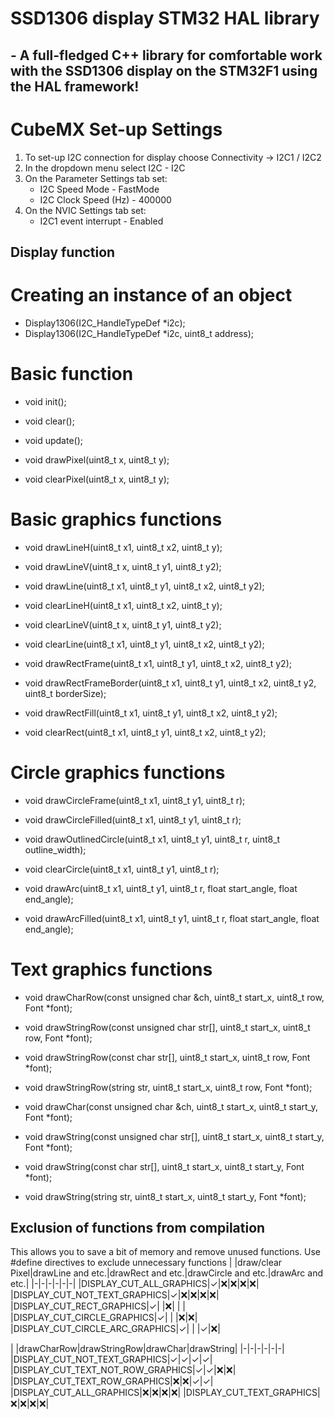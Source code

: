 # SSD1306 display STM32 HAL library
## - A full-fledged C++ library for comfortable work with the SSD1306 display on the STM32F1 using the HAL framework!

# CubeMX Set-up Settings
1) To set-up I2C connection for display choose Connectivity -> I2C1 / I2C2
2) In the dropdown menu select I2C - I2C
3) On the Parameter Settings tab set:
    - I2C Speed Mode - FastMode
    - I2C Clock Speed (Hz) - 400000
4) On the NVIC Settings tab set:
    - I2C1 event interrupt - Enabled


## Display function
# Сreating an instance of an object
- Display1306(I2C_HandleTypeDef *i2c);
- Display1306(I2C_HandleTypeDef *i2c, uint8_t address);

# Basic function
- void init();
- void clear();
- void update();

- void drawPixel(uint8_t x, uint8_t y);
- void clearPixel(uint8_t x, uint8_t y);

# Basic graphics functions
- void drawLineH(uint8_t x1, uint8_t x2, uint8_t y);
- void drawLineV(uint8_t x, uint8_t y1, uint8_t y2);
- void drawLine(uint8_t x1, uint8_t y1, uint8_t x2, uint8_t y2);
- void clearLineH(uint8_t x1, uint8_t x2, uint8_t y);
- void clearLineV(uint8_t x, uint8_t y1, uint8_t y2);
- void clearLine(uint8_t x1, uint8_t y1, uint8_t x2, uint8_t y2);

- void drawRectFrame(uint8_t x1, uint8_t y1, uint8_t x2, uint8_t y2);
- void drawRectFrameBorder(uint8_t x1, uint8_t y1, uint8_t x2, uint8_t y2, uint8_t borderSize);
- void drawRectFill(uint8_t x1, uint8_t y1, uint8_t x2, uint8_t y2);
- void clearRect(uint8_t x1, uint8_t y1, uint8_t x2, uint8_t y2);

# Circle graphics functions
- void drawCircleFrame(uint8_t x1, uint8_t y1, uint8_t r);
- void drawCircleFilled(uint8_t x1, uint8_t y1, uint8_t r);
- void drawOutlinedCircle(uint8_t x1, uint8_t y1, uint8_t r, uint8_t outline_width);
- void clearCircle(uint8_t x1, uint8_t y1, uint8_t r);

- void drawArc(uint8_t x1, uint8_t y1, uint8_t r, float start_angle, float end_angle);
- void drawArcFilled(uint8_t x1, uint8_t y1, uint8_t r, float start_angle, float end_angle);

# Text graphics functions
- void drawCharRow(const unsigned char &ch, uint8_t start_x, uint8_t row, Font *font);
- void drawStringRow(const unsigned char str[], uint8_t start_x, uint8_t row, Font *font);
- void drawStringRow(const char str[], uint8_t start_x, uint8_t row, Font *font);
- void drawStringRow(string str, uint8_t start_x, uint8_t row, Font *font);
  
- void drawChar(const unsigned char &ch, uint8_t start_x, uint8_t start_y, Font *font);
- void drawString(const unsigned char str[], uint8_t start_x, uint8_t start_y, Font *font);
- void drawString(const char str[], uint8_t start_x, uint8_t start_y, Font *font);
- void drawString(string str, uint8_t start_x, uint8_t start_y, Font *font);

## Exclusion of functions from compilation
This allows you to save a bit of memory and remove unused functions.
Use #define directives to exclude unnecessary functions
| |draw/clear Pixel|drawLine and etc.|drawRect and etc.|drawCircle and etc.|drawArc and etc.|
|-|-|-|-|-|-|
|DISPLAY_CUT_ALL_GRAPHICS|✓|❌|❌|❌|❌|
|DISPLAY_CUT_NOT_TEXT_GRAPHICS|✓|❌|❌|❌|❌|
|DISPLAY_CUT_RECT_GRAPHICS|✓| |❌| | |
|DISPLAY_CUT_CIRCLE_GRAPHICS|✓| | |❌|❌|
|DISPLAY_CUT_CIRCLE_ARC_GRAPHICS|✓| | |✓|❌|


| |drawCharRow|drawStringRow|drawChar|drawString|
|-|-|-|-|-|-|
|DISPLAY_CUT_NOT_TEXT_GRAPHICS|✓|✓|✓|✓|
|DISPLAY_CUT_TEXT_NOT_ROW_GRAPHICS|✓|✓|❌|❌|
|DISPLAY_CUT_TEXT_ROW_GRAPHICS|❌|❌|✓|✓|
|DISPLAY_CUT_ALL_GRAPHICS|❌|❌|❌|❌|
|DISPLAY_CUT_TEXT_GRAPHICS|❌|❌|❌|❌|
